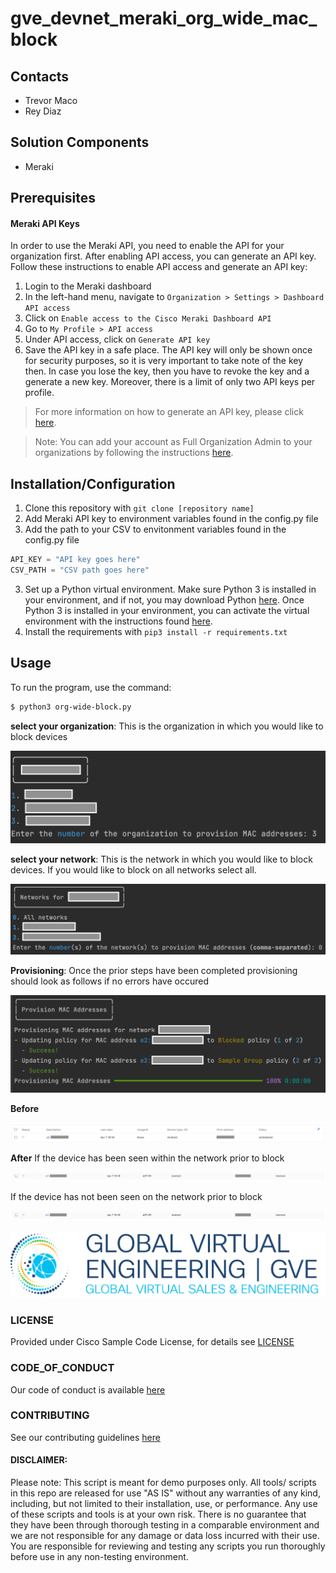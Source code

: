 # gve_devnet_meraki_org_wide_mac_block

## Contacts

* Trevor Maco
* Rey Diaz

## Solution Components

* Meraki

## Prerequisites

#### Meraki API Keys

In order to use the Meraki API, you need to enable the API for your organization first. After enabling API access, you can generate an API key. Follow these instructions to enable API access and generate an API key:

1. Login to the Meraki dashboard
2. In the left-hand menu, navigate to `Organization > Settings > Dashboard API access`
3. Click on `Enable access to the Cisco Meraki Dashboard API`
4. Go to `My Profile > API access`
5. Under API access, click on `Generate API key`
6. Save the API key in a safe place. The API key will only be shown once for security purposes, so it is very important to take note of the key then. In case you lose the key, then you have to revoke the key and a generate a new key. Moreover, there is a limit of only two API keys per profile.

> For more information on how to generate an API key, please click [here](https://developer.cisco.com/meraki/api-v1/#!authorization/authorization).

> Note: You can add your account as Full Organization Admin to your organizations by following the instructions [here](https://documentation.meraki.com/General_Administration/Managing_Dashboard_Access/Managing_Dashboard_Administrators_and_Permissions).

## Installation/Configuration

1. Clone this repository with `git clone [repository name]`
2. Add Meraki API key to environment variables found in the config.py file
3. Add the path to your CSV to envitonment variables found in the config.py file

```python
API_KEY = "API key goes here"
CSV_PATH = "CSV path goes here"
```

3. Set up a Python virtual environment. Make sure Python 3 is installed in your environment, and if not, you may download Python [here](https://www.python.org/downloads/). Once Python 3 is installed in your environment, you can activate the virtual environment with the instructions found [here](https://docs.python.org/3/tutorial/venv.html).
4. Install the requirements with `pip3 install -r requirements.txt`

## Usage

To run the program, use the command:

```sh
$ python3 org-wide-block.py
```

**select your organization**: This is the organization in which you would like to block devices

![/IMAGES/select_org.png](/IMAGES/select_org.png)

**select your network**: This is the network in which you would like to block devices. If you would like to block on all networks select all.

![/IMAGES/select_network.png](/IMAGES/select_network.png)

**Provisioning**: Once the prior steps have been completed provisioning should look as follows if no errors have occured

![/IMAGES/provision.png](/IMAGES/provision.png)

**Before**

![/IMAGES/before_block_dashboard.png](/IMAGES/before_block_dashboard.png)

**After**
If the device has been seen within the network prior to block

![/IMAGES/block_seen_dashboard.png](/IMAGES/block_seen_dashboard.png)

If the device has not been seen on the network prior to block

![/IMAGES/block_seen_dashboard.png](/IMAGES/block_seen_dashboard.png)

![/IMAGES/0image.png](/IMAGES/0image.png)

### LICENSE

Provided under Cisco Sample Code License, for details see [LICENSE](LICENSE.md)

### CODE_OF_CONDUCT

Our code of conduct is available [here](CODE_OF_CONDUCT.md)

### CONTRIBUTING

See our contributing guidelines [here](CONTRIBUTING.md)

#### DISCLAIMER:

Please note: This script is meant for demo purposes only. All tools/ scripts in this repo are released for use "AS IS" without any warranties of any kind, including, but not limited to their installation, use, or performance. Any use of these scripts and tools is at your own risk. There is no guarantee that they have been through thorough testing in a comparable environment and we are not responsible for any damage or data loss incurred with their use.
You are responsible for reviewing and testing any scripts you run thoroughly before use in any non-testing environment.
